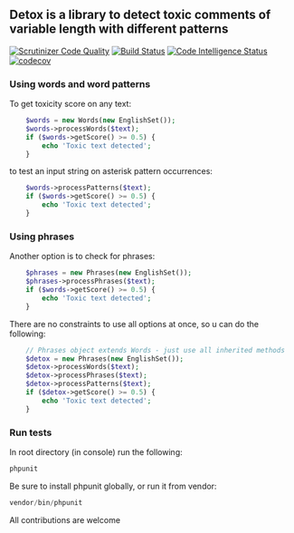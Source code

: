 ## Detox is a library to detect toxic comments of variable length with different patterns

[![Scrutinizer Code Quality](https://scrutinizer-ci.com/g/arthurkushman/detox/badges/quality-score.png?b=master)](https://scrutinizer-ci.com/g/arthurkushman/detox/?branch=master)
[![Build Status](https://scrutinizer-ci.com/g/arthurkushman/detox/badges/build.png?b=master)](https://scrutinizer-ci.com/g/arthurkushman/detox/build-status/master)
[![Code Intelligence Status](https://scrutinizer-ci.com/g/arthurkushman/detox/badges/code-intelligence.svg?b=master)](https://scrutinizer-ci.com/code-intelligence)
[![codecov](https://codecov.io/gh/arthurkushman/detox/branch/master/graph/badge.svg)](https://codecov.io/gh/arthurkushman/detox)

### Using words and word patterns
To get toxicity score on any text:
```php
    $words = new Words(new EnglishSet());
    $words->processWords($text);
    if ($words->getScore() >= 0.5) {
        echo 'Toxic text detected';
    }
```
to test an input string on asterisk pattern occurrences:
```php
    $words->processPatterns($text);
    if ($words->getScore() >= 0.5) {
        echo 'Toxic text detected';
    }    
```

### Using phrases 
Another option is to check for phrases:
```php
    $phrases = new Phrases(new EnglishSet());
    $phrases->processPhrases($text);
    if ($words->getScore() >= 0.5) {
        echo 'Toxic text detected';
    }
```

There are no constraints to use all options at once, so u can do the following:
```php
    // Phrases object extends Words - just use all inherited methods 
    $detox = new Phrases(new EnglishSet());
    $detox->processWords($text);
    $detox->processPhrases($text);
    $detox->processPatterns($text);
    if ($detox->getScore() >= 0.5) {
        echo 'Toxic text detected';
    }
```

### Run tests
In root directory (in console) run the following:
```php
phpunit
```
Be sure to install phpunit globally, or run it from vendor:
```php
vendor/bin/phpunit
```

All contributions are welcome